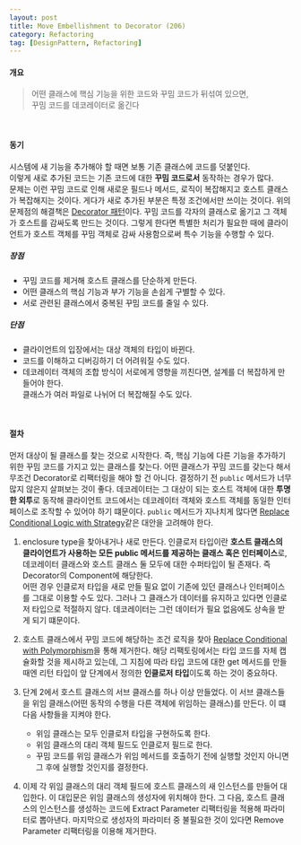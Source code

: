 ```yaml
---
layout: post
title: Move Embellishment to Decorator (206)
category: Refactoring
tag: [DesignPattern, Refactoring] 
---
```


#### 개요

> 어떤 클래스에 핵심 기능을 위한 코드와 꾸밈 코드가 뒤섞여 있으면,  
꾸밈 코드를 데코레이터로 옮긴다

<br>

#### 동기

시스템에 새 기능을 추가해야 할 때면 보통 기존 클래스에 코드를 덧붙인다.  
이렇게 새로 추가된 코드는 기존 코드에 대한 **꾸밈 코드로서** 동작하는 경우가 많다.  
문제는 이런 꾸밈 코드로 인해 새로운 필드나 메서드, 로직이 복잡해지고 호스트 클래스가 복잡해지는 것이다. 게다가 새로 추가된 부분은 특정 조건에서만 쓰이는 것이다.
위의 문제점의 해결책은 [Decorator 패턴](https://ukcastle.github.io/designpattern/2021/04/14/Decorator/)이다. 꾸밈 코드를 각자의 클래스로 옮기고 그 객체가 호스트를 감싸도록 만드는 것이다. 그렇게 한다면 특별한 처리가 필요한 때에 클라이언트가 호스트 객체를 꾸밈 객체로 감싸 사용함으로써 특수 기능을 수행할 수 있다.

##### 장점

- 꾸밈 코드를 제거해 호스트 클래스를 단순하게 만든다.
- 어떤 클래스의 핵심 기능과 부가 기능을 손쉽게 구별할 수 있다.
- 서로 관련된 클래스에서 중복된 꾸밈 코드를 줄일 수 있다.

##### 단점

- 클라이언트의 입장에서는 대상 객체의 타입이 바뀐다.  
- 코드를 이해하고 디버깅하기 더 어려워질 수도 있다.
- 데코레이터 객체의 조합 방식이 서로에게 영향을 끼친다면, 설계를 더 복잡하게 만들어야 한다.  
    클래스가 여러 파일로 나뉘어 더 복잡해질 수도 있다.

<br>


#### 절차

먼저 대상이 될 클래스를 찾는 것으로 시작한다. 즉, 핵심 기능에 다른 기능을 추가하기 위한 꾸밈 코드를 가지고 있는 클래스를 찾는다. 어떤 클래스가 꾸밈 코드를 갖는다 해서 무조건 Decorator로 리팩터링을 해야 할 건 아니다. 결정하기 전 `public` 메서드가 너무 많지 않은지 살펴보는 것이 좋다. 데코레이터는 그 대상이 되는 호스트 객체에 대한 **투명한 외투**로 동작해 클라이언트 코드에서는 데코레이터 객체와 호스트 객체를 동일한 인터페이스로 조작할 수 있어야 하기 떄문이다. `public` 메서드가 지나치게 많다면 [Replace Conditional Logic with Strategy](https://ukcastle.github.io/refactoring/2021/04/15/Replace-Conditional-Logic-with-Strategy/)같은 대안을 고려해야 한다.  

1. enclosure type을 찾아내거나 새로 만든다. 인클로저 타입이란 **호스트 클래스의 클라이언트가 사용하는 모든 public 메서드를 제공하는 클래스 혹은 인터페이스**로, 데코레이터 클래스와 호스트 클래스 둘 모두에 대한 수퍼타입이 될 존재다. 즉 Decorator의 Component에 해당한다.  
어떤 경우 인클로저 타입을 새로 만들 필요 없이 기존에 있던 클래스나 인터페이스를 그대로 이용할 수도 있다. 그러나 그 클래스가 데이터를 유지하고 있다면 인클로저 타입으로 적절하지 않다. 데코레이터는 그런 데이터가 필요 없음에도 상속을 받게 되기 떄문이다. 

2. 호스트 클래스에서 꾸밈 코드에 해당하는 조건 로직을 찾아 [Replace Conditional with Polymorphism](https://ukcastle.github.io/refactoring/2021/04/07/RefactoringToPattern/#replace-conditional-with-polymorphism)을 통해 제거한다. 해당 리팩토링에서는 타입 코드를 자체 캡슐화할 것을 제시하고 있는데, 그 지침에 따라 타입 코드에 대한 get 메서드를 만들때엔 리턴 타입이 앞 단계에서 정의한 **인클로저 타입**이도록 하는 것이 중요하다.

3. 단계 2에서 호스트 클래스의 서브 클래스를 하나 이상 만들었다. 이 서브 클래스들을 위임 클래스(어떤 동작의 수행을 다른 객체에 위임하는 클래스)를 만든다. 이 떄 다음 사항들을 지켜야 한다.  
    - 위임 클래스는 모두 인클로저 타입을 구현하도록 한다.  
    - 위임 클래스의 대리 객체 필드도 인클로저 필드로 한다. 
    - 꾸밈 코드를 위임 클래스가 위임 메서드를 호출하기 전에 실행할 것인지 아니면 그 후에 실행할 것인지를 결정한다.  

4. 이제 각 위임 클래스의 대리 객체 필드에 호스트 클래스의 새 인스턴스를 만들어 대입한다. 이 대입문은 위임 클래스의 생성자에 위치해야 한다. 그 다음, 호스트 클래스의 인스턴스를 생성하는 코드에 Extract Parameter 리팩터링을 적용해 파라미터로 뽑아낸다. 마지막으로 생성자의 파라미터 중 불필요한 것이 있다면 Remove Parameter 리팩터링을 이용해 제거한다.  